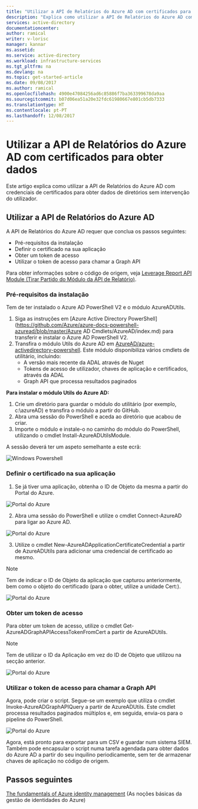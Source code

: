 ```yaml
---
title: "Utilizar a API de Relatórios do Azure AD com certificados para obter dados | Microsoft Docs"
description: "Explica como utilizar a API de Relatórios do Azure AD com credenciais de certificados para obter dados de diretórios sem intervenção do utilizador."
services: active-directory
documentationcenter: 
author: ramical
writer: v-lorisc
manager: kannar
ms.assetid: 
ms.service: active-directory
ms.workload: infrastructure-services
ms.tgt_pltfrm: na
ms.devlang: na
ms.topic: get-started-article
ms.date: 09/08/2017
ms.author: ramical
ms.openlocfilehash: 4900e47084256ad6c85886f7ba363399678da9aa
ms.sourcegitcommit: b07d06ea51a20e32fdc61980667e801cb5db7333
ms.translationtype: HT
ms.contentlocale: pt-PT
ms.lasthandoff: 12/08/2017
---
```

# <a name="get-data-using-the-azure-ad-reporting-api-with-certificates"></a>Utilizar a API de Relatórios do Azure AD com certificados para obter dados
Este artigo explica como utilizar a API de Relatórios do Azure AD com credenciais de certificados para obter dados de diretórios sem intervenção do utilizador. 

## <a name="use-the-azure-ad-reporting-api"></a>Utilizar a API de Relatórios do Azure AD 
A API de Relatórios do Azure AD requer que conclua os passos seguintes:
 *  Pré-requisitos da instalação
 *  Definir o certificado na sua aplicação
 *  Obter um token de acesso
 *  Utilizar o token de acesso para chamar a Graph API

Para obter informações sobre o código de origem, veja [Leverage Report API Module (Tirar Partido do Módulo da API de Relatório)](https://github.com/AzureAD/azure-activedirectory-powershell/tree/gh-pages/Modules/AzureADUtils). 

### <a name="install-prerequisites"></a>Pré-requisitos da instalação
Tem de ter instalado o Azure AD PowerShell V2 e o módulo AzureADUtils.

1. Siga as instruções em [Azure Active Directory PowerShell](https://github.com/Azure/azure-docs-powershell-azuread/blob/master/Azure AD Cmdlets/AzureAD/index.md) para transferir e instalar o Azure AD PowerShell V2.
2. Transfira o módulo Utils do Azure AD em [AzureAD/azure-activedirectory-powershell](https://github.com/AzureAD/azure-activedirectory-powershell/blob/gh-pages/Modules/AzureADUtils/AzureADUtils.psm1). 
  Este módulo disponibiliza vários cmdlets de utilitário, incluindo:
   * A versão mais recente da ADAL através de Nuget
   * Tokens de acesso de utilizador, chaves de aplicação e certificados, através da ADAL
   * Graph API que processa resultados paginados

**Para instalar o módulo Utils do Azure AD:**

1. Crie um diretório para guardar o módulo do utilitário (por exemplo, c:\azureAD) e transfira o módulo a partir do GitHub.
2. Abra uma sessão do PowerShell e aceda ao diretório que acabou de criar. 
3. Importe o módulo e instale-o no caminho do módulo do PowerShell, utilizando o cmdlet Install-AzureADUtilsModule. 

A sessão deverá ter um aspeto semelhante a este ecrã:

  ![Windows Powershell](./media/active-directory-report-api-with-certificates/windows-powershell.png)

### <a name="set-the-certificate-in-your-app"></a>Definir o certificado na sua aplicação
1. Se já tiver uma aplicação, obtenha o ID de Objeto da mesma a partir do Portal do Azure. 

  ![Portal do Azure](./media/active-directory-report-api-with-certificates/azure-portal.png)

2. Abra uma sessão do PowerShell e utilize o cmdlet Connect-AzureAD para ligar ao Azure AD.

  ![Portal do Azure](./media/active-directory-report-api-with-certificates/connect-azuaread-cmdlet.png)

3. Utilize o cmdlet New-AzureADApplicationCertificateCredential a partir de AzureADUtils para adicionar uma credencial de certificado ao mesmo. 

>[!Note]
>Tem de indicar o ID de Objeto da aplicação que capturou anteriormente, bem como o objeto do certificado (para o obter, utilize a unidade Cert:).
>


  ![Portal do Azure](./media/active-directory-report-api-with-certificates/add-certificate-credential.png)
  
### <a name="get-an-access-token"></a>Obter um token de acesso

Para obter um token de acesso, utilize o cmdlet Get-AzureADGraphAPIAccessTokenFromCert a partir de AzureADUtils. 

>[!NOTE]
>Tem de utilizar o ID da Aplicação em vez do ID de Objeto que utilizou na secção anterior.
>

 ![Portal do Azure](./media/active-directory-report-api-with-certificates/application-id.png)

### <a name="use-the-access-token-to-call-the-graph-api"></a>Utilizar o token de acesso para chamar a Graph API

Agora, pode criar o script. Segue-se um exemplo que utiliza o cmdlet Invoke-AzureADGraphAPIQuery a partir de AzureADUtils. Este cmdlet processa resultados paginados múltiplos e, em seguida, envia-os para o pipeline do PowerShell. 

 ![Portal do Azure](./media/active-directory-report-api-with-certificates/script-completed.png)

Agora, está pronto para exportar para um CSV e guardar num sistema SIEM. Também pode encapsular o script numa tarefa agendada para obter dados do Azure AD a partir do seu inquilino periodicamente, sem ter de armazenar chaves de aplicação no código de origem. 

## <a name="next-steps"></a>Passos seguintes
[The fundamentals of Azure identity management](https://docs.microsoft.com/azure/active-directory/fundamentals-identity) (As noções básicas da gestão de identidades do Azure)<br>



